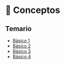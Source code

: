 # 💎 Conceptos

## Temario
- [Básico 1](/scrypto/conceptos/conceptos1.md)
- [Básico 2](/scrypto/conceptos/conceptos2.md)
- [Básico 3](/scrypto/conceptos/conceptos3.md)
- [Básico 4](/scrypto/conceptos/conceptos4.md)